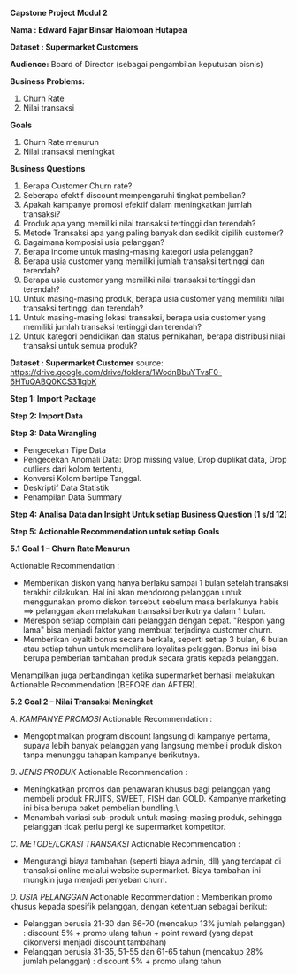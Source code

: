**Capstone Project Modul 2**

**Nama : Edward Fajar Binsar Halomoan Hutapea**

**Dataset : Supermarket Customers**

**Audience:**
Board of Director (sebagai pengambilan keputusan bisnis)

**Business Problems:** 
1. Churn Rate
2. Nilai transaksi

**Goals**
1. Churn Rate menurun
2. Nilai transaksi meningkat

**Business Questions**
1.	Berapa Customer Churn rate?
2.	Seberapa efektif discount mempengaruhi tingkat pembelian?
3.	Apakah kampanye promosi efektif dalam meningkatkan jumlah transaksi?
4.	Produk apa yang memiliki nilai transaksi tertinggi dan terendah?
5.	Metode Transaksi apa yang paling banyak dan sedikit dipilih customer?
6.	Bagaimana komposisi usia pelanggan?
7.	Berapa income untuk masing-masing kategori usia pelanggan?
8.	Berapa usia customer yang memiliki jumlah transaksi tertinggi dan terendah?
9.	Berapa usia customer yang memiliki nilai transaksi tertinggi dan terendah?
10.	Untuk masing-masing produk, berapa usia customer yang memiliki nilai transaksi tertinggi dan terendah?
11.	Untuk masing-masing lokasi transaksi, berapa usia customer yang memiliki jumlah transaksi tertinggi dan terendah?
12.	Untuk kategori pendidikan dan status pernikahan,  berapa distribusi nilai transaksi untuk semua produk?

**Dataset : Supermarket Customer**
source: https://drive.google.com/drive/folders/1WodnBbuYTvsF0-6HTuQABQ0KCS31lqbK

**Step 1: Import Package**

**Step 2: Import Data**

**Step 3: Data Wrangling**
-	Pengecekan Tipe Data
-	Pengecekan Anomali Data: Drop missing value, Drop duplikat data, Drop outliers dari kolom tertentu,
-	Konversi Kolom bertipe Tanggal.
-	Deskriptif Data Statistik
-	Penampilan Data Summary

**Step 4: Analisa Data dan Insight Untuk setiap Business Question (1 s/d 12)**

**Step 5: Actionable Recommendation untuk setiap Goals**

**5.1 Goal 1 – Churn Rate Menurun**

Actionable Recommendation :
- Memberikan diskon yang hanya berlaku sampai 1 bulan setelah transaksi terakhir dilakukan. Hal ini akan mendorong pelanggan untuk menggunakan promo diskon tersebut sebelum masa berlakunya habis ==> pelanggan akan melakukan transaksi berikutnya dalam 1 bulan.
- Merespon setiap complain dari pelanggan dengan cepat. "Respon yang lama" bisa menjadi faktor yang membuat terjadinya customer churn.
- Memberikan loyalti bonus secara berkala, seperti setiap 3 bulan, 6 bulan atau setiap tahun untuk memelihara loyalitas pelaggan. Bonus ini bisa berupa pemberian tambahan produk secara gratis kepada pelanggan. 

Menampilkan juga perbandingan ketika supermarket berhasil melakukan Actionable Recommendation (BEFORE dan AFTER).

**5.2 Goal 2 – Nilai Transaksi Meningkat**

*A. KAMPANYE PROMOSI*
Actionable Recommendation :
- Mengoptimalkan program discount langsung di kampanye pertama, supaya lebih banyak pelanggan yang langsung membeli produk diskon tanpa menunggu tahapan kampanye berikutnya.

*B. JENIS PRODUK*
Actionable Recommendation :
- Meningkatkan promos dan penawaran khusus bagi pelanggan yang membeli produk FRUITS, SWEET, FISH dan GOLD. Kampanye marketing ini bisa berupa paket pembelian bundling.\
- Menambah variasi sub-produk untuk masing-masing produk, sehingga pelanggan tidak perlu pergi ke supermarket kompetitor.

*C. METODE/LOKASI TRANSAKSI*
Actionable Recommendation :
- Mengurangi biaya tambahan (seperti biaya admin, dll) yang terdapat di transaksi online melalui website supermarket. Biaya tambahan ini mungkin juga menjadi penyeban churn.

*D. USIA PELANGGAN*
Actionable Recommendation : Memberikan promo khusus kepada spesifik pelanggan, dengan ketentuan sebagai berikut:
- Pelanggan berusia 21-30 dan 66-70 (mencakup 13% jumlah pelanggan) : discount 5% + promo ulang tahun + point reward (yang dapat dikonversi menjadi discount tambahan)  
- Pelanggan berusia 31-35, 51-55 dan 61-65 tahun (mencakup 28% jumlah pelanggan) : discount 5% + promo ulang tahun
